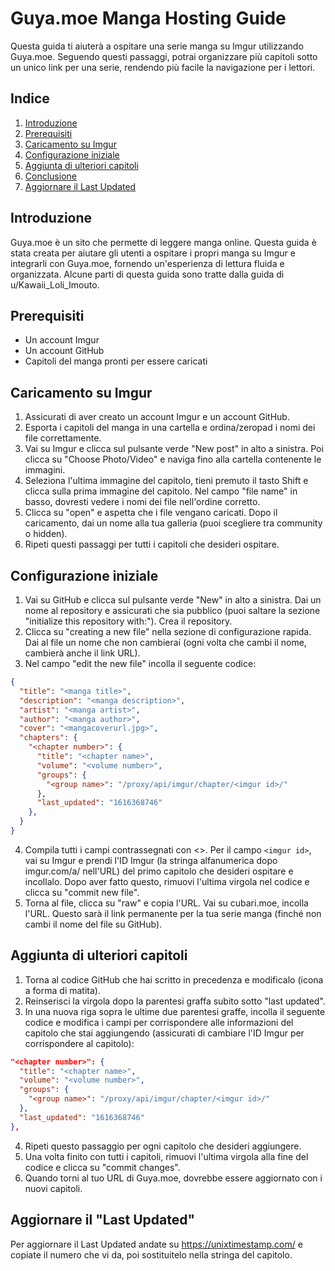 # Guya.moe Manga Hosting Guide

Questa guida ti aiuterà a ospitare una serie manga su Imgur utilizzando Guya.moe. Seguendo questi passaggi, potrai organizzare più capitoli sotto un unico link per una serie, rendendo più facile la navigazione per i lettori.

## Indice

1. [Introduzione](#introduzione)
2. [Prerequisiti](#prerequisiti)
3. [Caricamento su Imgur](#caricamento-su-imgur)
4. [Configurazione iniziale](#configurazione-iniziale)
5. [Aggiunta di ulteriori capitoli](#aggiunta-di-ulteriori-capitoli)
6. [Conclusione](#conclusione)
7. [Aggiornare il Last Updated](#aggiornare-il-last-updated)

## Introduzione

Guya.moe è un sito che permette di leggere manga online. Questa guida è stata creata per aiutare gli utenti a ospitare i propri manga su Imgur e integrarli con Guya.moe, fornendo un'esperienza di lettura fluida e organizzata. Alcune parti di questa guida sono tratte dalla guida di u/Kawaii_Loli_Imouto.

## Prerequisiti

- Un account Imgur
- Un account GitHub
- Capitoli del manga pronti per essere caricati

## Caricamento su Imgur

1. Assicurati di aver creato un account Imgur e un account GitHub.
2. Esporta i capitoli del manga in una cartella e ordina/zeropad i nomi dei file correttamente.
3. Vai su Imgur e clicca sul pulsante verde "New post" in alto a sinistra. Poi clicca su "Choose Photo/Video" e naviga fino alla cartella contenente le immagini.
4. Seleziona l'ultima immagine del capitolo, tieni premuto il tasto Shift e clicca sulla prima immagine del capitolo. Nel campo "file name" in basso, dovresti vedere i nomi dei file nell'ordine corretto.
5. Clicca su "open" e aspetta che i file vengano caricati. Dopo il caricamento, dai un nome alla tua galleria (puoi scegliere tra community o hidden).
6. Ripeti questi passaggi per tutti i capitoli che desideri ospitare.

## Configurazione iniziale

1. Vai su GitHub e clicca sul pulsante verde "New" in alto a sinistra. Dai un nome al repository e assicurati che sia pubblico (puoi saltare la sezione "initialize this repository with:"). Crea il repository.
2. Clicca su "creating a new file" nella sezione di configurazione rapida. Dai al file un nome che non cambierai (ogni volta che cambi il nome, cambierà anche il link URL).
3. Nel campo "edit the new file" incolla il seguente codice:

```json
{
  "title": "<manga title>",
  "description": "<manga description>",
  "artist": "<manga artist>",
  "author": "<manga author>",
  "cover": "<mangacoverurl.jpg>",
  "chapters": {
    "<chapter number>": {
      "title": "<chapter name>",
      "volume": "<volume number>",
      "groups": {
        "<group name>": "/proxy/api/imgur/chapter/<imgur id>/"
      },
      "last_updated": "1616368746"
    },
  }
}
```

4. Compila tutti i campi contrassegnati con <>. Per il campo ```<imgur id>```, vai su Imgur e prendi l'ID Imgur (la stringa alfanumerica dopo imgur.com/a/ nell'URL) del primo capitolo che desideri ospitare e incollalo. Dopo aver fatto questo, rimuovi l'ultima virgola nel codice e clicca su "commit new file".
5. Torna al file, clicca su "raw" e copia l'URL. Vai su cubari.moe, incolla l'URL. Questo sarà il link permanente per la tua serie manga (finché non cambi il nome del file su GitHub).

## Aggiunta di ulteriori capitoli

1. Torna al codice GitHub che hai scritto in precedenza e modificalo (icona a forma di matita).
2. Reinserisci la virgola dopo la parentesi graffa subito sotto "last updated".
3. In una nuova riga sopra le ultime due parentesi graffe, incolla il seguente codice e modifica i campi per corrispondere alle informazioni del capitolo che stai aggiungendo (assicurati di cambiare l'ID Imgur per corrispondere al capitolo):

```json
"<chapter number>": {
  "title": "<chapter name>",
  "volume": "<volume number>",
  "groups": {
    "<group name>": "/proxy/api/imgur/chapter/<imgur id>/"
  },
  "last_updated": "1616368746"
},
```

4. Ripeti questo passaggio per ogni capitolo che desideri aggiungere.
5. Una volta finito con tutti i capitoli, rimuovi l'ultima virgola alla fine del codice e clicca su "commit changes".
6. Quando torni al tuo URL di Guya.moe, dovrebbe essere aggiornato con i nuovi capitoli.

## Aggiornare il "Last Updated"

Per aggiornare il Last Updated andate su https://unixtimestamp.com/ e copiate il numero che vi da, poi sostituitelo nella stringa del capitolo.
